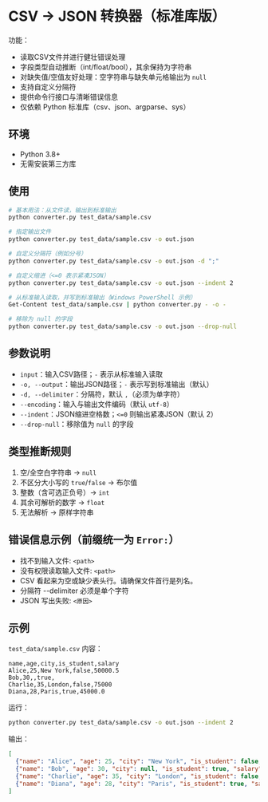 # CSV → JSON 转换器（标准库版）

功能：
- 读取CSV文件并进行健壮错误处理
- 字段类型自动推断（int/float/bool），其余保持为字符串
- 对缺失值/空值友好处理：空字符串与缺失单元格输出为 `null`
- 支持自定义分隔符
- 提供命令行接口与清晰错误信息
- 仅依赖 Python 标准库（csv、json、argparse、sys）

## 环境
- Python 3.8+
- 无需安装第三方库

## 使用
```bash
# 基本用法：从文件读，输出到标准输出
python converter.py test_data/sample.csv

# 指定输出文件
python converter.py test_data/sample.csv -o out.json

# 自定义分隔符（例如分号）
python converter.py test_data/sample.csv -o out.json -d ";"

# 自定义缩进（<=0 表示紧凑JSON）
python converter.py test_data/sample.csv -o out.json --indent 2

# 从标准输入读取，并写到标准输出（Windows PowerShell 示例）
Get-Content test_data/sample.csv | python converter.py - -o -

# 移除为 null 的字段
python converter.py test_data/sample.csv -o out.json --drop-null
```

## 参数说明
- `input`：输入CSV路径；`-` 表示从标准输入读取
- `-o, --output`：输出JSON路径；`-` 表示写到标准输出（默认）
- `-d, --delimiter`：分隔符，默认 `,`（必须为单字符）
- `--encoding`：输入与输出文件编码（默认 `utf-8`）
- `--indent`：JSON缩进空格数；`<=0` 则输出紧凑JSON（默认 2）
- `--drop-null`：移除值为 `null` 的字段

## 类型推断规则
1. 空/全空白字符串 → `null`
2. 不区分大小写的 `true`/`false` → 布尔值
3. 整数（含可选正负号）→ `int`
4. 其余可解析的数字 → `float`
5. 无法解析 → 原样字符串

## 错误信息示例（前缀统一为 `Error:`）
- 找不到输入文件: `<path>`
- 没有权限读取输入文件: `<path>`
- CSV 看起来为空或缺少表头行。请确保文件首行是列名。
- 分隔符 --delimiter 必须是单个字符
- JSON 写出失败: `<原因>`

## 示例
`test_data/sample.csv` 内容：
```csv
name,age,city,is_student,salary
Alice,25,New York,false,50000.5
Bob,30,,true,
Charlie,35,London,false,75000
Diana,28,Paris,true,45000.0
```

运行：
```bash
python converter.py test_data/sample.csv -o out.json --indent 2
```
输出：
```json
[
  {"name": "Alice", "age": 25, "city": "New York", "is_student": false, "salary": 50000.5},
  {"name": "Bob", "age": 30, "city": null, "is_student": true, "salary": null},
  {"name": "Charlie", "age": 35, "city": "London", "is_student": false, "salary": 75000},
  {"name": "Diana", "age": 28, "city": "Paris", "is_student": true, "salary": 45000.0}
]
```
